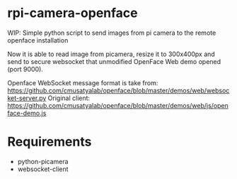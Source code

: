 # rpi-camera-openface
WIP: Simple python script to send images from pi camera to the remote openface installation

Now it is able to read image from picamera, resize it to 300x400px and send to secure websocket
that unmodified OpenFace Web demo opened (port 9000).

Openface WebSocket message format is take from:
https://github.com/cmusatyalab/openface/blob/master/demos/web/websocket-server.py
Original client:
https://github.com/cmusatyalab/openface/blob/master/demos/web/js/openface-demo.js

# Requirements
- python-picamera
- websocket-client
